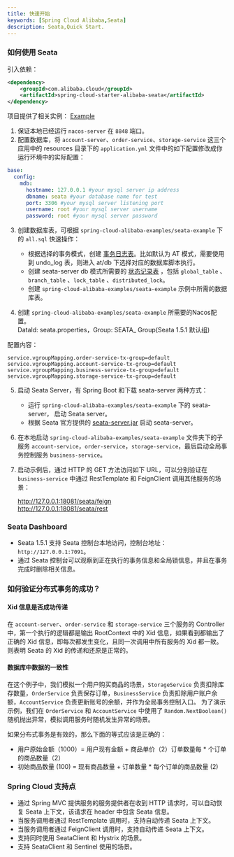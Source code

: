 ```yaml
---
title: 快速开始
keywords: [Spring Cloud Alibaba,Seata]
description: Seata,Quick Start.
---
```


### 如何使用 Seata

引入依赖：

```xml
<dependency>
    <groupId>com.alibaba.cloud</groupId>
    <artifactId>spring-cloud-starter-alibaba-seata</artifactId>
</dependency>
```

项目提供了相关实例： [Example](https://github.com/alibaba/spring-cloud-alibaba/tree/2.2.x/spring-cloud-alibaba-examples/seata-example)

1. 保证本地已经运行 `nacos-server` 在 `8848` 端口。
2. 配置数据库，将 `account-server`、`order-service`、`storage-service` 这三个应用中的 resources 目录下的 `application.yml` 文件中的如下配置修改成你运行环境中的实际配置：

  ```yml
  base:
    config:
      mdb:
        hostname: 127.0.0.1 #your mysql server ip address
        dbname: seata #your database name for test
        port: 3306 #your mysql server listening port
        username: root #your mysql server username
        password: root #your mysql server password
  ```

3. 创建数据库表，可根据 `spring-cloud-alibaba-examples/seata-example` 下的 `all.sql` 快速操作：

    - 根据选择的事务模式，创建 [事务日志表](https://github.com/seata/seata/tree/develop/script/client)。比如默认为 AT 模式，需要使用到 undo_log 表，则进入 at/db 下选择对应的数据库脚本执行。
    - 创建 seata-server db 模式所需要的 [状态记录表](https://github.com/seata/seata/tree/develop/script/server/db) ，包括 `global_table` 、`branch_table` 、`lock_table` 、`distributed_lock`。
    - 创建 `spring-cloud-alibaba-examples/seata-example` 示例中所需的数据库表。

4. 创建 `spring-cloud-alibaba-examples/seata-example` 所需要的Nacos配置。  
DataId: seata.properties，Group: SEATA_ Group(Seata 1.5.1 默认组)  

  配置内容：

  ```properties
  service.vgroupMapping.order-service-tx-group=default
  service.vgroupMapping.account-service-tx-group=default
  service.vgroupMapping.business-service-tx-group=default
  service.vgroupMapping.storage-service-tx-group=default
  ```

5. 启动 Seata Server，有 Spring Boot 和下载 seata-server 两种方式：

    - 运行 `spring-cloud-alibaba-examples/seata-example` 下的 seata-server， 启动 Seata server。
    - 根据 Seata 官方提供的 [seata-server.jar](https://seata.io/zh-cn/docs/ops/deploy-guide-beginner.html) 启动 seata-server。
    
6. 在本地启动 `spring-cloud-alibaba-examples/seata-example` 文件夹下的子服务 `account-service`，`order-service`，`storage-service`，最后启动全局事务控制服务 `business-service`。
7. 启动示例后，通过 HTTP 的 GET 方法访问如下 URL，可以分别验证在 `business-service` 中通过 RestTemplate 和 FeignClient 调用其他服务的场景：

   http://127.0.0.1:18081/seata/feign  
   http://127.0.0.1:18081/seata/rest

### Seata Dashboard

- Seata 1.5.1 支持 Seata 控制台本地访问，控制台地址：`http://127.0.0.1:7091`。
- 通过 Seata 控制台可以观察到正在执行的事务信息和全局锁信息，并且在事务完成时删除相关信息。


### 如何验证分布式事务的成功？

#### Xid 信息是否成功传递

在 `account-server`、`order-service` 和 `storage-service` 三个服务的 Controller 中，第一个执行的逻辑都是输出 RootContext 中的 Xid 信息，如果看到都输出了正确的 Xid 信息，即每次都发生变化，且同一次调用中所有服务的 Xid 都一致。则表明 Seata 的 Xid 的传递和还原是正常的。

#### 数据库中数据的一致性

在这个例子中，我们模拟一个用户购买商品的场景，`StorageService` 负责扣除库存数量，`OrderService` 负责保存订单，`BusinessService` 负责扣除用户账户余额，`AccountService` 负责更新账号的余额，并作为全局事务控制入口。
为了演示示例，我们在 `OrderService` 和 `AccountService` 中使用了 `Random.NextBoolean()` 随机抛出异常，模拟调用服务时随机发生异常的场景。

如果分布式事务是有效的，那么下面的等式应该是正确的：
- 用户原始金额（1000）= 用户现有金额 + 商品单价（2）订单数量每 * 个订单的商品数量（2）
- 初始商品数量 (100) = 现有商品数量 + 订单数量 * 每个订单的商品数量 (2)

### Spring Cloud 支持点
- 通过 Spring MVC 提供服务的服务提供者在收到 HTTP 请求时，可以自动恢复 Seata 上下文，该请求在 header 中包含 Seata 信息。
- 当服务调用者通过 RestTemplate 调用时，支持自动传递 Seata 上下文。
- 当服务调用者通过 FeignClient 调用时，支持自动传递 Seata 上下文。
- 支持同时使用 SeataClient 和 Hystrix 的场景。
- 支持 SeataClient 和 Sentinel 使用的场景。